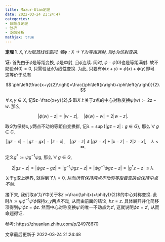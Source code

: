 ```yaml
---
title: Mazur-Ulam定理
date: 2022-03-24 21:24:47
categories: 
- 命题与定理
- 分析
- 泛函分析
mathjax: true
---
```


**定理 1**. *$X,Y$为赋范线性空间. 若$\phi:X\rightarrow Y$为等距满射, 则$\phi$为仿射变换.* 

**证:** 首先由于$\phi$是等距变换, $\phi$是单射, 且$\phi$连续. 同时,
$\phi-\phi(0)$也是等距满射. 故不妨设$\phi(0)=0,$
只需验证$\phi$为线性变换. 为此, 只要有$\phi(x+y)=\phi(x)+\phi(y)$即可.
这等价于总有


$$
\phi\left(\frac{x+y}{2}\right)=\frac{\phi\left(x\right)+\phi\left(y\right)}{2}.
$$



$\,\forall\,x,y\in X,$ 记$z=\frac{x+y}{2},$
取$X$上关于$z$点的中心对称变换$\psi(w):=2z-w.$ 那么


$$
|\phi(w)-z|=|w-z|,\quad |\phi(w)-w|=2|w-z|.
$$


取$G$为保持$x,y$两点不动的等距自变换群,
记$\lambda=\sup\{|gz-z|:g\in G\},$ 那么$\,\forall\,g\in G,$


$$
|gz-x|=|gz-gx|=|z-x|,\quad |gz-z|\le |gz-x|+|x-z|=2|z-x|,\quad \lambda<\infty.
$$



定义$g^\ast :=\psi g^{-1}\psi g,$ 那么$\,\forall\,g\in G,$


$$
2|gz-z|=|\psi gz-gz|=|g^{-1}\psi gz-z|=|\psi g^{-1}\psi gz-z|=|g^\ast z-z|\le \lambda.
$$


关于$g$取上确界, 就得到了$\lambda=0.$
从而*所有保持两点不动的等距自变换也保持中点不动.*

接下来,
我们取$\psi'$为$Y$中关于$z':=\frac{\phi(x)+\phi(y)}{2}$的中心对称变换.
此时$h:=\psi\phi^{-1}\psi'\phi$保持$x,y$两点不动, 从而由前面的结论,
$hz=z.$ 具体展开并化简移项得到$\psi'\phi z=\phi z.$
然而中心对称变换$\psi'$的唯一不动点为$z',$ 这就说明$\phi z=z',$
从而命题得证.

参考: https://zhuanlan.zhihu.com/p/24978670

文章最后更新于 2022-03-24 21:24:48 
